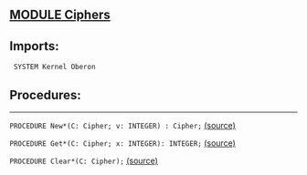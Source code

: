 
## [MODULE Ciphers](https://github.com/io-core/Crypto/blob/main/Ciphers.Mod)

## Imports:
` SYSTEM Kernel Oberon`

## Procedures:
---

`PROCEDURE New*(C: Cipher; v: INTEGER) : Cipher;` [(source)](https://github.com/io-core/Crypto/blob/main/Ciphers.Mod#L15)


`PROCEDURE Get*(C: Cipher; x: INTEGER): INTEGER;` [(source)](https://github.com/io-core/Crypto/blob/main/Ciphers.Mod#L25)


`PROCEDURE Clear*(C: Cipher);` [(source)](https://github.com/io-core/Crypto/blob/main/Ciphers.Mod#L36)

